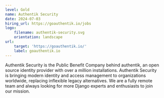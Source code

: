```yaml
---
level: Gold
name: Authentik Security
date: 2024-07-03
hiring_url: https://goauthentik.io/jobs
logo:
    filename: authentik-security.svg
    orientation: landscape
url:
    target: 'https://goauthentik.io/'
    label: goauthentik.io
---
```

Authentik Security is the Public Benefit Company behind authentik, an open source identity provider with over a million installations. Authentik Security is bringing modern identity and access management to organizations worldwide, replacing inflexible legacy alternatives. We are a fully remote team and always looking for more Django experts and enthusiasts to join our mission.
